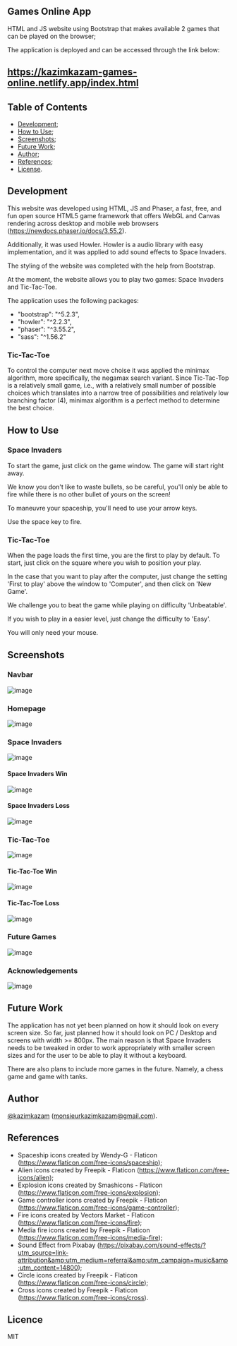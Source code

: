 ## Games Online App

HTML and JS website using Bootstrap that makes available 2 games that can be played on the browser;

The application is deployed and can be accessed through the link below:

## https://kazimkazam-games-online.netlify.app/index.html

## Table of Contents

- [Development](#development);
- [How to Use](#how-to-use);
- [Screenshots](#screenshots);
- [Future Work](#future-work);
- [Author](#author);
- [References](#references);
- [License](#licence).

## Development

This website was developed using HTML, JS and Phaser, a fast, free, and fun open source HTML5 game framework that offers WebGL and Canvas rendering across desktop and mobile web browsers (https://newdocs.phaser.io/docs/3.55.2).

Additionally, it was used Howler. Howler is a audio library with easy implementation, and it was applied to add sound effects to Space Invaders.

The styling of the website was completed with the help from Bootstrap.

At the moment, the website allows you to play two games: Space Invaders and Tic-Tac-Toe.

The application uses the following packages:
- "bootstrap": "^5.2.3",
- "howler": "^2.2.3",
- "phaser": "^3.55.2",
- "sass": "^1.56.2"

### Tic-Tac-Toe

To control the computer next move choise it was applied the minimax algorithm, more specifically, the negamax search variant. Since Tic-Tac-Top is a relatively small game, i.e., with a relatively small number of possible choices which translates into a narrow tree of possibilities and relatively low branching factor (4), minimax algorithm is a perfect method to determine the best choice.

## How to Use

### Space Invaders

To start the game, just click on the game window. The game will start right away.

We know you don't like to waste bullets, so be careful, you'll only be able to fire while there is no other bullet of yours on the screen!

To maneuvre your spaceship, you'll need to use your arrow keys.

Use the space key to fire.

### Tic-Tac-Toe

When the page loads the first time, you are the first to play by default. To start, just click on the square where you wish to position your play.

In the case that you want to play after the computer, just change the setting 'First to play' above the window to 'Computer', and then click on 'New Game'.

We challenge you to beat the game while playing on difficulty 'Unbeatable'.

If you wish to play in a easier level, just change the difficulty to 'Easy'.

You will only need your mouse.

## Screenshots

### Navbar

![image](https://github.com/kazimkazam/games-app/blob/master/screenshots/navbar.png?raw=true)

### Homepage

![image](https://github.com/kazimkazam/games-app/blob/master/screenshots/homepage.png?raw=true)

### Space Invaders

![image](https://github.com/kazimkazam/games-app/blob/master/screenshots/spaceInvaders.png?raw=true)

#### Space Invaders Win

![image](https://github.com/kazimkazam/games-app/blob/master/screenshots/spaceInvadersWin.png?raw=true)

#### Space Invaders Loss

![image](https://github.com/kazimkazam/games-app/blob/master/screenshots/spaceInvadersLoss.png?raw=true)

### Tic-Tac-Toe

![image](https://github.com/kazimkazam/games-app/blob/master/screenshots/ticTacToe.png?raw=true)

#### Tic-Tac-Toe Win

![image](https://github.com/kazimkazam/games-app/blob/master/screenshots/ticTacToeWin.png?raw=true)

#### Tic-Tac-Toe Loss

![image](https://github.com/kazimkazam/games-app/blob/master/screenshots/ticTacToeLoss.png?raw=true)

### Future Games

![image](https://github.com/kazimkazam/games-app/blob/master/screenshots/futureGames.png?raw=true)

### Acknowledgements

![image](https://github.com/kazimkazam/games-app/blob/master/screenshots/acknowledgements.png?raw=true)

## Future Work

The application has not yet been planned on how it should look on every screen size. So far, just planned how it should look on PC / Desktop and screens with width >= 800px. The main reason is that Space Invaders needs to be tweaked in order to work appropriately with smaller screen sizes and for the user to be able to play it without a keyboard.

There are also plans to include more games in the future. Namely, a chess game and game with tanks.

## Author

[@kazimkazam](https://github.com/kazimkazam) (monsieurkazimkazam@gmail.com).

## References

- Spaceship icons created by Wendy-G - Flaticon (https://www.flaticon.com/free-icons/spaceship);
- Alien icons created by Freepik - Flaticon (https://www.flaticon.com/free-icons/alien);
- Explosion icons created by Smashicons - Flaticon (https://www.flaticon.com/free-icons/explosion);
- Game controller icons created by Freepik - Flaticon (https://www.flaticon.com/free-icons/game-controller);
- Fire icons created by Vectors Market - Flaticon (https://www.flaticon.com/free-icons/fire);
- Media fire icons created by Freepik - Flaticon (https://www.flaticon.com/free-icons/media-fire);
- Sound Effect from Pixabay (https://pixabay.com/sound-effects/?utm_source=link-attribution&amp;utm_medium=referral&amp;utm_campaign=music&amp;utm_content=14800);
- Circle icons created by Freepik - Flaticon (https://www.flaticon.com/free-icons/circle);
- Cross icons created by Freepik - Flaticon (https://www.flaticon.com/free-icons/cross).

## Licence

MIT
